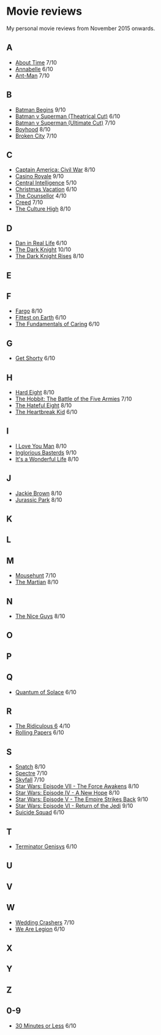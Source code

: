 # Movie reviews

My personal movie reviews from November 2015 onwards.

## A
- [About Time](http://www.imdb.com/title/tt2194499/) 7/10
- [Annabelle](http://www.imdb.com/title/tt3322940/) 6/10
- [Ant-Man](http://www.imdb.com/title/tt0478970/) 7/10

## B
- [Batman Begins](http://www.imdb.com/title/tt0372784/) 9/10
- [Batman v Superman (Theatrical Cut)](http://www.imdb.com/title/tt2975590) 6/10
- [Batman v Superman (Ultimate Cut)](http://www.imdb.com/title/tt2975590) 7/10
- [Boyhood](http://www.imdb.com/title/tt1065073/) 8/10
- [Broken City](http://www.imdb.com/title/tt1235522/) 7/10

## C
- [Captain America: Civil War](http://www.imdb.com/title/tt3498820/) 8/10
- [Casino Royale](http://www.imdb.com/title/tt0381061/) 9/10
- [Central Intelligence](http://www.imdb.com/title/tt1489889/) 5/10
- [Christmas Vacation](http://www.imdb.com/title/tt0097958/) 6/10
- [The Counsellor](http://www.imdb.com/title/tt2193215/) 4/10
- [Creed](http://www.imdb.com/title/tt3076658/) 7/10
- [The Culture High](http://www.imdb.com/title/tt1778338/) 8/10

## D
- [Dan in Real Life](http://www.imdb.com/title/tt0480242/) 6/10
- [The Dark Knight](http://www.imdb.com/title/tt0468569/) 10/10
- [The Dark Knight Rises](http://www.imdb.com/title/tt1345836/) 8/10

## E

## F
- [Fargo](http://www.imdb.com/title/tt0116282/) 8/10
- [Fittest on Earth](http://www.imdb.com/title/tt5503594/) 6/10
- [The Fundamentals of Caring](http://www.imdb.com/title/tt2452386/) 6/10

## G
- [Get Shorty](http://www.imdb.com/title/tt0113161/) 6/10

## H
- [Hard Eight](http://www.imdb.com/title/tt0119256/) 8/10
- [The Hobbit: The Battle of the Five Armies](http://www.imdb.com/title/tt2310332/) 7/10
- [The Hateful Eight](http://www.imdb.com/title/tt3460252/) 8/10
- [The Heartbreak Kid](http://www.imdb.com/title/tt0408839/) 6/10

## I
- [I Love You Man](http://www.imdb.com/title/tt1155056/) 8/10
- [Inglorious Basterds](http://www.imdb.com/title/tt0361748/) 9/10
- [It's a Wonderful Life](http://www.imdb.com/title/tt0038650/) 8/10

## J
- [Jackie Brown](http://www.imdb.com/title/tt0119396/) 8/10
- [Jurassic Park](http://www.imdb.com/title/tt0107290/) 8/10

## K

## L

## M
- [Mousehunt](http://www.imdb.com/title/tt0119715/) 7/10
- [The Martian](http://www.imdb.com/title/tt3659388/) 8/10

## N
- [The Nice Guys](http://www.imdb.com/title/tt3799694/) 8/10

## O

## P

## Q
- [Quantum of Solace](http://www.imdb.com/title/tt0830515/) 6/10

## R
- [The Ridiculous 6](http://www.imdb.com/title/tt2479478/) 4/10
- [Rolling Papers](http://www.imdb.com/title/tt3621360/) 6/10

## S
- [Snatch](http://www.imdb.com/title/tt0208092/) 8/10
- [Spectre](http://www.imdb.com/title/tt2379713/) 7/10
- [Skyfall](http://www.imdb.com/title/tt1074638/) 7/10
- [Star Wars: Episode VII - The Force Awakens](http://www.imdb.com/title/tt2488496/) 8/10
- [Star Wars: Episode IV - A New Hope](http://www.imdb.com/title/tt0076759/) 8/10
- [Star Wars: Episode V - The Empire Strikes Back](http://www.imdb.com/title/tt0080684/) 9/10
- [Star Wars: Episode VI - Return of the Jedi](http://www.imdb.com/title/tt0086190/) 9/10
- [Suicide Squad](http://www.imdb.com/title/tt1386697/) 6/10

## T
- [Terminator Genisys](http://www.imdb.com/title/tt1340138/) 6/10

## U

## V

## W
- [Wedding Crashers](http://www.imdb.com/title/tt0396269/) 7/10
- [We Are Legion](http://www.imdb.com/title/tt2177843/) 6/10

## X

## Y

## Z

## 0-9
- [30 Minutes or Less](http://www.imdb.com/title/tt1622547/) 6/10
